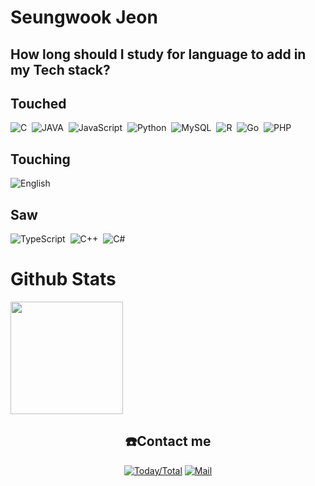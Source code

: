 # Seungwook Jeon
## How long should I study for language to add in my Tech stack?
<H2>Touched</H2>
<p align="left">
 <img alt="C" src ="https://img.shields.io/badge/C-A8B9CC.svg?&style=for-the-badge&logo=C&logoColor=white"/></a>&nbsp
 <img alt="JAVA" src ="https://img.shields.io/badge/JAVA-007396.svg?&style=for-the-badge&logo=Java&logoColor=white"/></a>&nbsp
 <img alt="JavaScript" src ="https://img.shields.io/badge/JavaScript-F7DF1E.svg?&style=for-the-badge&logo=JavaScript&logoColor=black"/></a>&nbsp
 <img alt="Python" src ="https://img.shields.io/badge/Python-3776AB.svg?&style=for-the-badge&logo=Python&logoColor=white"/></a>&nbsp
 <img alt="MySQL" src ="https://img.shields.io/badge/MySQL-4479A1.svg?&style=for-the-badge&logo=MySQL&logoColor=white"/></a>&nbsp
 <img alt="R" src ="https://img.shields.io/badge/R-276DC3.svg?&style=for-the-badge&logo=R&logoColor=white"/></a>&nbsp
 <img alt="Go" src ="https://img.shields.io/badge/Go-00ADD8.svg?&style=for-the-badge&logo=Go&logoColor=white"/></a>&nbsp
 <img alt="PHP" src ="https://img.shields.io/badge/PHP-777BB4.svg?&style=for-the-badge&logo=PHP&logoColor=white"/></a>&nbsp
</p>
<H2>Touching</H2>
<p align="left">
 <img alt="English" src ="https://img.shields.io/badge/English-000000.svg?&style=for-the-badge"/></a>&nbsp
</p>
<H2>Saw</H2>
<p align="left">
 <img alt="TypeScript" src ="https://img.shields.io/badge/TypeScript-3178C6.svg?&style=for-the-badge&logo=TypeScript&logoColor=white"/></a>&nbsp
 <img alt="C++" src ="https://img.shields.io/badge/C++-00599C.svg?&style=for-the-badge&logo=C%2B%2B&logoColor=white"/></a>&nbsp
 <img alt="C#" src ="https://img.shields.io/badge/C#-00599C.svg?&style=for-the-badge&logo=C%2B%2B&logoColor=white"/></a>&nbsp
</p>
<!--
## Experience
- 
-->

<!--
## Project
- [학교 동아리 홈페이지 제작 (2020.9 ~ 2020.11)](https://github.com/SeungWook0502/20_2_2_webProject)
- [뉴스키워드 기반 실시간 이슈 분석 앱 (2021.03 ~ 2021.06)](https://github.com/SeungWook0502/Today_News)
-->
<!--
## Activity
- 수정
-->
# Github Stats
<a href="#">
 <img src = "https://github-readme-stats.vercel.app/api/top-langs/?username=SeungWook0502&theme=react&layout=compact" height = "180px">
</a>
<div align=center>
 
## ☎️Contact me
  
[![Today/Total](https://hits.seeyoufarm.com/api/count/incr/badge.svg?url=https://github.com/SeungWook0502&icon=github.svg&icon_color=%23E1DEDE)](https://hits.seeyoufarm.com)
[![Mail](https://img.shields.io/badge/Gmail-d14836?style=flat-square&logo=Gmail&logoColor=white&link=mailto:SeongWook0502@gmail.com)](mailto:SeongWook0502@gmail.com)

